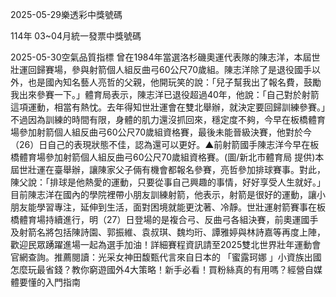 
2025-05-29樂透彩中獎號碼

                                
114年 03~04月統一發票中獎號碼
                             
2025-05-30空氣品質指標
                              曾在1984年當選洛杉磯奧運代表隊的陳志洋，本屆世壯運回歸賽場，參與射箭個人組反曲弓60公尺70歲組。陳志洋除了是退役國手以外，也是國內知名藝人亮哲的父親，他開玩笑的說：「兒子幫我出了報名費，鼓勵我出來參賽一下。」體育局表示，陳志洋已退役超過40年，他說：「自己對於射箭這項運動，相當有熱忱。去年得知世壯運會在雙北舉辦，就決定要回歸訓練參賽。」不過因為訓練的時間有限，身體的肌力還沒抓回來，穩定度不夠，今早在板橋體育場參加射箭個人組反曲弓60公尺70歲組資格賽，最後未能晉級決賽，他對於今（26）日自己的表現狀態不佳，認為還可以更好。▲前射箭國手陳志洋今早在板橋體育場參加射箭個人組反曲弓60公尺70歲組資格賽。(圖/新北市體育局 提供)本屆世壯運在臺舉辦，讓陳家父子倆有機會都報名參賽，亮哲參加排球賽事。對此，陳父說：「排球是他熱愛的運動，只要從事自己興趣的事情，好好享受人生就好。」目前陳志洋在國內的學院裡帶小朋友訓練射箭，他表示，射箭是很好的運動，讓小朋友能學習專注，延伸到生活，面對困境就能更沈著、冷靜。世壯運射箭賽事在板橋體育場持續進行，明（27）日登場的是複合弓、反曲弓各組決賽，前奧運國手及射箭名將包括陳詩園、郭振維、袁叔琪、魏均珩、譚雅婷與林詩嘉等再度上陣，歡迎民眾踴躍進場一起為選手加油！詳細賽程資訊請至2025雙北世界壯年運動會官網查詢。推薦閱讀：光采女神田馥甄代言來自日本的 「蜜露珂娜 」小資族出國怎麼玩最省錢？教你窮遊國外4大策略！新手必看！買粉絲真的有用嗎？經營自媒體要懂的入門指南